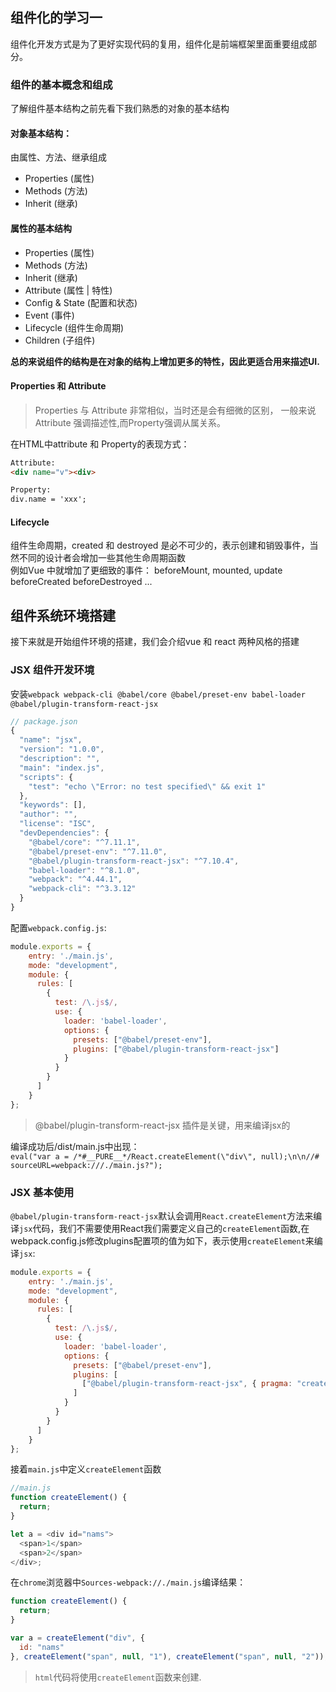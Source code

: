 ## 组件化的学习一
组件化开发方式是为了更好实现代码的复用，组件化是前端框架里面重要组成部分。

### 组件的基本概念和组成
了解组件基本结构之前先看下我们熟悉的对象的基本结构

#### 对象基本结构：
由属性、方法、继承组成   
* Properties (属性)
* Methods (方法)
* Inherit (继承)

#### 属性的基本结构
* Properties (属性)
* Methods (方法)
* Inherit (继承)
* Attribute (属性 | 特性)
* Config & State (配置和状态)
* Event (事件)
* Lifecycle (组件生命周期)
* Children (子组件)


**总的来说组件的结构是在对象的结构上增加更多的特性，因此更适合用来描述UI.** 

#### Properties 和 Attribute
> Properties 与 Attribute 非常相似，当时还是会有细微的区别，
> 一般来说 Attribute 强调描述性,而Property强调从属关系。

在HTML中attribute 和 Property的表现方式：    
```html
Attribute:
<div name="v"><div>

Property:
div.name = 'xxx';
```
#### Lifecycle 
组件生命周期，created 和 destroyed 是必不可少的，表示创建和销毁事件，当然不同的设计者会增加一些其他生命周期函数   
例如Vue 中就增加了更细致的事件： beforeMount, mounted, update beforeCreated beforeDestroyed ...   

## 组件系统环境搭建
接下来就是开始组件环境的搭建，我们会介绍vue 和 react 两种风格的搭建   
### JSX 组件开发环境
安装`webpack webpack-cli @babel/core @babel/preset-env babel-loader @babel/plugin-transform-react-jsx`   

```javascript
// package.json
{
  "name": "jsx",
  "version": "1.0.0",
  "description": "",
  "main": "index.js",
  "scripts": {
    "test": "echo \"Error: no test specified\" && exit 1"
  },
  "keywords": [],
  "author": "",
  "license": "ISC",
  "devDependencies": {
    "@babel/core": "^7.11.1",
    "@babel/preset-env": "^7.11.0",
    "@babel/plugin-transform-react-jsx": "^7.10.4",
    "babel-loader": "^8.1.0",
    "webpack": "^4.44.1",
    "webpack-cli": "^3.3.12"
  }
}
```
配置`webpack.config.js`:   
```javascript
module.exports = {
    entry: './main.js',
    mode: "development",
    module: {
      rules: [
        {
          test: /\.js$/,
          use: {
            loader: 'babel-loader',
            options: {
              presets: ["@babel/preset-env"],
              plugins: ["@babel/plugin-transform-react-jsx"]
            }
          }
        }
      ]
    }
};
```
> @babel/plugin-transform-react-jsx 插件是关键，用来编译jsx的

编译成功后/dist/main.js中出现：   
`eval("var a = /*#__PURE__*/React.createElement(\"div\", null);\n\n//# sourceURL=webpack:///./main.js?");`

### JSX 基本使用
`@babel/plugin-transform-react-jsx`默认会调用`React.createElement`方法来编译`jsx`代码，我们不需要使用React我们需要定义自己的`createElement`函数,在webpack.config.js修改plugins配置项的值为如下，表示使用`createElement`来编译`jsx`:   
```javascript
module.exports = {
    entry: './main.js',
    mode: "development",
    module: {
      rules: [
        {
          test: /\.js$/,
          use: {
            loader: 'babel-loader',
            options: {
              presets: ["@babel/preset-env"],
              plugins: [
                ["@babel/plugin-transform-react-jsx", { pragma: "createElement" }]
              ]
            }
          }
        }
      ]
    }
};
```
接着`main.js`中定义`createElement`函数   
```javascript
//main.js
function createElement() {
  return;
}

let a = <div id="nams">
  <span>1</span>
  <span>2</span>
</div>;

```
在`chrome`浏览器中`Sources-webpack://./main.js`编译结果：   
```javascript
function createElement() {
  return;
}

var a = createElement("div", {
  id: "nams"
}, createElement("span", null, "1"), createElement("span", null, "2"));

```
> `html`代码将使用`createElement`函数来创建.
